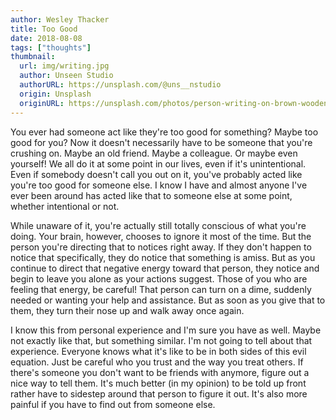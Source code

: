 ```yaml
---
author: Wesley Thacker
title: Too Good
date: 2018-08-08
tags: ["thoughts"]
thumbnail:
  url: img/writing.jpg
  author: Unseen Studio
  authorURL: https://unsplash.com/@uns__nstudio
  origin: Unsplash
  originURL: https://unsplash.com/photos/person-writing-on-brown-wooden-table-near-white-ceramic-mug-s9CC2SKySJM
---
```


You ever had someone act like they're too good for something? Maybe too good for you? Now it doesn't necessarily have to be someone that you're crushing on. Maybe an old friend. Maybe a colleague. Or maybe even yourself! We all do it at some point in our lives, even if it's unintentional. Even if somebody doesn't call you out on it, you've probably acted like you're too good for someone else. I know I have and almost anyone I've ever been around has acted like that to someone else at some point, whether intentional or not.

While unaware of it, you're actually still totally conscious of what you're doing. Your brain, however, chooses to ignore it most of the time. But the person you're directing that to notices right away. If they don't happen to notice that specifically, they do notice that something is amiss. But as you continue to direct that negative energy toward that person, they notice and begin to leave you alone as your actions suggest. Those of you who are feeling that energy, be careful! That person can turn on a dime, suddenly needed or wanting your help and assistance. But as soon as you give that to them, they turn their nose up and walk away once again.

I know this from personal experience and I'm sure you have as well. Maybe not exactly like that, but something similar. I'm not going to tell about that experience. Everyone knows what it's like to be in both sides of this evil equation. Just be careful who you trust and the way you treat others. If there's someone you don't want to be friends with anymore, figure out a nice way to tell them. It's much better (in my opinion) to be told up front rather have to sidestep around that person to figure it out. It's also more painful if you have to find out from someone else.